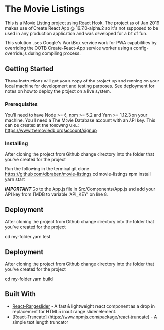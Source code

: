 # The Movie Listings
This is a Movie Listing project using React Hook. The project as of Jan 2019 makes use of Create React App @ 16.7.0-alpha.2 so it's not supposed to be used in any production application and was developed for a bit of fun.

This solution uses Google's WorkBox service work for PWA capabilities by overriding the OOTB Create-React-App service worker using a config-override.js during compiling process.

## Getting Started
These instructions will get you a copy of the project up and running on your local machine for development and testing purposes. See deployment for notes on how to deploy the project on a live system.

### Prerequisites
You’ll need to have Node >= 6, npm >= 5.2 and Yarn >= 1.12.3 on your machine.
You'll need a The Movie Database account with an API key. This can be created at the following URL:
https://www.themoviedb.org/account/signup

### Installing
After cloning the project from Github change directory into the folder that you've created for the project.

Run the following in the terminal
git clone https://github.com/dbraben/movie-listings
cd movie-listings
npm install
yarn start

***IMPORTANT***
Go to the App.js file in Src/Components/App.js and add your API key from TMDB to variable 'API_KEY' on line 8.

## Deployment
After cloning the project from Github change directory into the folder that you've created for the project

cd my-folder
yarn test

## Deployment
After cloning the project from Github change directory into the folder that you've created for the project

cd my-folder
yarn build


## Built With

* [React-Rangeslider](https://www.npmjs.com/package/react-rangeslider) - A fast & lightweight react component as a drop in replacement for HTML5 input range slider element.
* [React-Truncate] (https://www.npmjs.com/package/react-truncate) - A simple text length truncator


